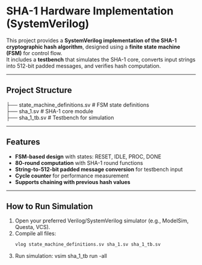# SHA-1 Hardware Implementation (SystemVerilog)

This project provides a **SystemVerilog implementation of the SHA-1 cryptographic hash algorithm**, designed using a **finite state machine (FSM)** for control flow.  
It includes a **testbench** that simulates the SHA-1 core, converts input strings into 512-bit padded messages, and verifies hash computation.

---

## Project Structure
├── state_machine_definitions.sv # FSM state definitions<br>
├── sha_1.sv # SHA-1 core module<br>
├── sha_1_tb.sv # Testbench for simulation<br>


---

## Features
- **FSM-based design** with states: RESET, IDLE, PROC, DONE  
- **80-round computation** with SHA-1 round functions  
- **String-to-512-bit padded message conversion** for testbench input  
- **Cycle counter** for performance measurement  
- **Supports chaining with previous hash values**

---

## How to Run Simulation

1. Open your preferred Verilog/SystemVerilog simulator (e.g., ModelSim, Questa, VCS).  
2. Compile all files:
   ```bash
   vlog state_machine_definitions.sv sha_1.sv sha_1_tb.sv
3. Run simulation:
vsim sha_1_tb
run -all
